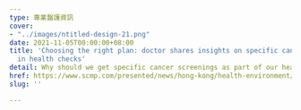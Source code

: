 ```yaml
---
type: 專業醫護資訊
cover:
- "../images/ntitled-design-21.png"
date: 2021-11-05T00:00:00+08:00
title: 'Choosing the right plan: doctor shares insights on specific cancer screening
  in health checks'
detail: Why should we get specific cancer screenings as part of our health checks?
href: https://www.scmp.com/presented/news/hong-kong/health-environment/topics/cancer-screenings/article/3106575/choosing-right
slug: ''

---
```

